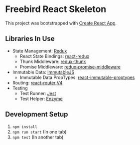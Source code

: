 # Freebird React Skeleton

This project was bootstrapped with [Create React App](https://github.com/facebookincubator/create-react-app).

## Libraries In Use

* State Management: [Redux](http://redux.js.org/)
  * React State Bindings: [react-redux](http://redux.js.org/docs/basics/UsageWithReact.html)
  * Thunk Middleware: [redux-thunk](https://github.com/gaearon/redux-thunk)
  * Promise Middleware: [redux-promise-middleware](https://github.com/pburtchaell/redux-promise-middleware)
* Immutable Data: [ImmutableJS](https://facebook.github.io/immutable-js/)
  * Immutable Data PropTypes: [react-immutable-proptypes](https://github.com/HurricaneJames/react-immutable-proptypes)
* Routing: [react-router V4](https://react-router.now.sh/)
* Testing
  * Test Runner: [Jest](https://facebook.github.io/jest/)
  * Test Helper: [Enzyme](http://airbnb.io/enzyme/)

## Development Setup

1. `npm install`
2. `npm run start` (In one tab)
3. `npm test` (In another tab)
